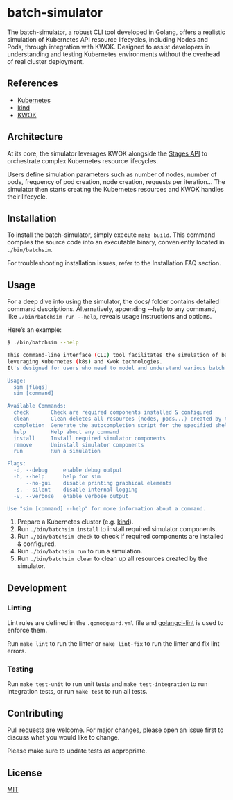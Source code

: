 # batch-simulator

The batch-simulator, a robust CLI tool developed in Golang, offers a realistic simulation of Kubernetes API resource lifecycles, including Nodes and Pods, through integration with KWOK.
Designed to assist developers in understanding and testing Kubernetes environments without the overhead of real cluster deployment.

## References
* [Kubernetes](https://kubernetes.io/)
* [kind](https://kind.sigs.k8s.io/)
* [KWOK](https://kwok.sigs.k8s.io/)

## Architecture

At its core, the simulator leverages KWOK alongside the [Stages API](https://kwok.sigs.k8s.io/docs/user/stages-configuration/) to orchestrate complex Kubernetes resource lifecycles.

Users define simulation parameters such as number of nodes, number of pods, frequency of pod creation, node creation, requests per iteration...
The simulator then starts creating the Kubernetes resources and KWOK handles their lifecycle.

## Installation

To install the batch-simulator, simply execute `make build`.
This command compiles the source code into an executable binary, conveniently located in `./bin/batchsim`.

For troubleshooting installation issues, refer to the Installation FAQ section.

## Usage

For a deep dive into using the simulator, the docs/ folder contains detailed command descriptions.
Alternatively, appending --help to any command, like `./bin/batchsim run --help`, reveals usage instructions and options.

Here’s an example:
```bash
$ ./bin/batchsim --help

This command-line interface (CLI) tool facilitates the simulation of batch scheduling scenarios,
leveraging Kubernetes (k8s) and Kwok technologies.
It's designed for users who need to model and understand various batch processing workflows within a k8s environment.

Usage:
  sim [flags]
  sim [command]

Available Commands:
  check       Check are required components installed & configured
  clean       Clean deletes all resources (nodes, pods...) created by the simulator
  completion  Generate the autocompletion script for the specified shell
  help        Help about any command
  install     Install required simulator components
  remove      Uninstall simulator components
  run         Run a simulation

Flags:
  -d, --debug     enable debug output
  -h, --help      help for sim
      --no-gui    disable printing graphical elements
  -s, --silent    disable internal logging
  -v, --verbose   enable verbose output

Use "sim [command] --help" for more information about a command.
```

1. Prepare a Kubernetes cluster (e.g. [kind](https://kind.sigs.k8s.io/)).
2. Run `./bin/batchsim install` to install required simulator components.
3. Run `./bin/batchsim check` to check if required components are installed & configured.
4. Run `./bin/batchsim run` to run a simulation.
5. Run `./bin/batchsim clean` to clean up all resources created by the simulator.

## Development

### Linting

Lint rules are defined in the `.gomodguard.yml` file and [golangci-lint](https://github.com/golangci/golangci-lint) is used to enforce them.

Run `make lint` to run the linter or `make lint-fix` to run the linter and fix lint errors.

### Testing

Run `make test-unit` to run unit tests and `make test-integration` to run integration tests, or run `make test` to run all tests.

## Contributing

Pull requests are welcome. For major changes, please open an issue first
to discuss what you would like to change.

Please make sure to update tests as appropriate.

## License

[MIT](https://choosealicense.com/licenses/mit/)
